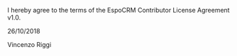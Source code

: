 I hereby agree to the terms of the EspoCRM Contributor License Agreement v1.0.

26/10/2018

Vincenzo Riggi
